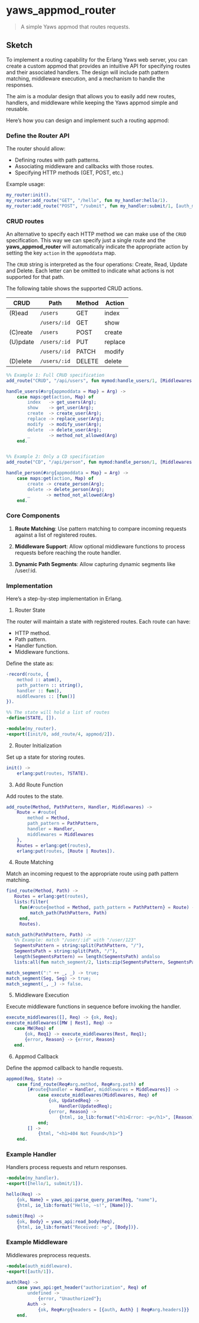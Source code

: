 # yaws_appmod_router
> A simple Yaws appmod that routes requests.

## Sketch

To implement a routing capability for the Erlang Yaws web server, you can create a
custom appmod that provides an intuitive API for specifying routes and their
associated handlers. The design will include path pattern matching, middleware
 execution, and a mechanism to handle the responses.

The aim is a modular design that allows you to easily add new routes,
handlers, and middleware while keeping the Yaws appmod simple and reusable.

Here’s how you can design and implement such a routing appmod:

### Define the Router API

The router should allow:

* Defining routes with path patterns.
* Associating middleware and callbacks with those routes.
* Specifying HTTP methods (GET, POST, etc.)

Example usage:

```erlang
my_router:init().
my_router:add_route("GET", "/hello", fun my_handler:hello/1).
my_router:add_route("POST", "/submit", fun my_handler:submit/1, [auth_middleware]).
```

### CRUD routes

An alternative to specify each HTTP method we can make use of
the `CRUD` specification. This way we can specify just a single route
and the **yaws_appmod_router** will automatically indicate the appropriate
action by setting the key `action` in the `appmoddata` map.

The `CRUD` string is interpreted as the four operations:
Create, Read, Update and Delete. Each letter can be omitted
to indicate what actions is not supported for that path.

The following table shows the supported CRUD actions.

| **CRUD**  | **Path**        | **Method**   | **Action** |
|-----------|-----------------|--------------|------------|
| (R)ead    | `/users`        | GET          | index      |
|           | `/users/:id`    | GET          | show       |
| (C)reate  | `/users`        | POST         | create     |
| (U)pdate  | `/users/:id`    | PUT          | replace    |
|           | `/users/:id`    | PATCH        | modify     |
| (D)elete  | `/users/:id`    | DELETE       | delete     |


```erlang
%% Example 1: Full CRUD specification
add_route("CRUD", "/api/users", fun mymod:handle_users/1, [Middlewares...]).

handle_users(#arg{appmoddata = Map} = Arg) ->
    case maps:get(action, Map) of
        index   -> get_users(Arg);
        show    -> get_user(Arg);
        create  -> create_user(Arg);
        replace -> replace_user(Arg);
        modify  -> modify_user(Arg);
        delete  -> delete_user(Arg);
        _       -> method_not_allowed(Arg)
    end.


%% Example 2: Only a CD specification
add_route("CD", "/api/person", fun mymod:handle_person/1, [Middlewares...]).

handle_person(#arg{appmoddata = Map} = Arg) ->
    case maps:get(action, Map) of
        create -> create_person(Arg);
        delete -> delete_person(Arg);
        _      -> method_not_allowed(Arg)
    end.
```

### Core Components

1. __Route Matching__: Use pattern matching to compare incoming requests against a list of registered routes.

2. __Middleware Support__: Allow optional middleware functions to process requests before reaching the route handler.

3. __Dynamic Path Segments__: Allow capturing dynamic segments like /user/:id.

### Implementation

Here’s a step-by-step implementation in Erlang.

1. Router State

The router will maintain a state with registered routes. Each route can have:

* HTTP method.
* Path pattern.
* Handler function.
* Middleware functions.

Define the state as:

```erlang
-record(route, {
    method :: atom(),
    path_pattern :: string(),
    handler :: fun(),
    middlewares :: [fun()]
}).

%% The state will hold a list of routes
-define(STATE, []).

-module(my_router).
-export([init/0, add_route/4, appmod/2]).
```

2. Router Initialization

Set up a state for storing routes.

```erlang
init() ->
    erlang:put(routes, ?STATE).
```

3. Add Route Function

Add routes to the state.

```erlang
add_route(Method, PathPattern, Handler, Middlewares) ->
    Route = #route{
        method = Method,
        path_pattern = PathPattern,
        handler = Handler,
        middlewares = Middlewares
    },
    Routes = erlang:get(routes),
    erlang:put(routes, [Route | Routes]).
```

4. Route Matching

Match an incoming request to the appropriate route using path pattern matching.

 ```erlang
 find_route(Method, Path) ->
    Routes = erlang:get(routes),
    lists:filter(
      fun(#route{method = Method, path_pattern = PathPattern} = Route) ->
          match_path(PathPattern, Path)
      end,
      Routes).

match_path(PathPattern, Path) ->
    %% Example: match "/user/:id" with "/user/123"
    SegmentsPattern = string:split(PathPattern, "/"),
    SegmentsPath = string:split(Path, "/"),
    length(SegmentsPattern) == length(SegmentsPath) andalso
    lists:all(fun match_segment/2, lists:zip(SegmentsPattern, SegmentsPath)).

match_segment(":" ++ _, _) -> true;
match_segment(Seg, Seg) -> true;
match_segment(_, _) -> false.
```

5. Middleware Execution

Execute middleware functions in sequence before invoking the handler.

 ```erlang
 execute_middlewares([], Req) -> {ok, Req};
execute_middlewares([MW | Rest], Req) ->
    case MW(Req) of
        {ok, Req1} -> execute_middlewares(Rest, Req1);
        {error, Reason} -> {error, Reason}
    end.
```

6. Appmod Callback

Define the appmod callback to handle requests.

```erlang
appmod(Req, State) ->
    case find_route(Req#arg.method, Req#arg.path) of
        [#route{handler = Handler, middlewares = Middlewares}] ->
            case execute_middlewares(Middlewares, Req) of
                {ok, UpdatedReq} ->
                    Handler(UpdatedReq);
                {error, Reason} ->
                    {html, io_lib:format("<h1>Error: ~p</h1>", [Reason])}
            end;
        [] ->
            {html, "<h1>404 Not Found</h1>"}
    end.
```

### Example Handler

Handlers process requests and return responses.

```erlang
-module(my_handler).
-export([hello/1, submit/1]).

hello(Req) ->
    {ok, Name} = yaws_api:parse_query_param(Req, "name"),
    {html, io_lib:format("Hello, ~s!", [Name])}.

submit(Req) ->
    {ok, Body} = yaws_api:read_body(Req),
    {html, io_lib:format("Received: ~p", [Body])}.
```

### Example Middleware

Middlewares preprocess requests.

```erlang
-module(auth_middleware).
-export([auth/1]).

auth(Req) ->
    case yaws_api:get_header("authorization", Req) of
        undefined ->
            {error, "Unauthorized"};
        Auth ->
            {ok, Req#arg{headers = [{auth, Auth} | Req#arg.headers]}}
    end.
```
